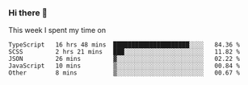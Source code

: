 ### Hi there 👋

<!--
**qiruohan/qiruohan** is a ✨ _special_ ✨ repository because its `README.md` (this file) appears on your GitHub profile.

Here are some ideas to get you started:

- 🔭 I’m currently working on ...
- 🌱 I’m currently learning ...
- 👯 I’m looking to collaborate on ...
- 🤔 I’m looking for help with ...
- 💬 Ask me about ...
- 📫 How to reach me: ...
- 😄 Pronouns: ...
- ⚡ Fun fact: ...
-->

This week I spent my time on 
<!--START_SECTION:waka-->

```text
TypeScript   16 hrs 48 mins  █████████████████████░░░░   84.36 %
SCSS         2 hrs 21 mins   ███░░░░░░░░░░░░░░░░░░░░░░   11.82 %
JSON         26 mins         ▓░░░░░░░░░░░░░░░░░░░░░░░░   02.22 %
JavaScript   10 mins         ▒░░░░░░░░░░░░░░░░░░░░░░░░   00.84 %
Other        8 mins          ▒░░░░░░░░░░░░░░░░░░░░░░░░   00.67 %
```

<!--END_SECTION:waka-->
